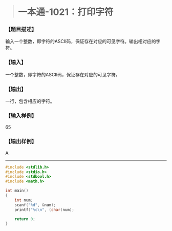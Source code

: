 > # 一本通-1021：打印字符

### 【题目描述】

输入一个整数，即字符的ASCII码，保证存在对应的可见字符。输出相对应的字符。

### 【输入】

一个整数，即字符的ASCII码，保证存在对应的可见字符。

### 【输出】

一行，包含相应的字符。

### 【输入样例】

65

### 【输出样例】

A

-----

```c
#include <stdlib.h>
#include <stdio.h>
#include <stdbool.h>
#include <math.h>

int main()
{
	int num;
	scanf("%d", &num);
	printf("%c\n", (char)num);

	return 0;
}
```

